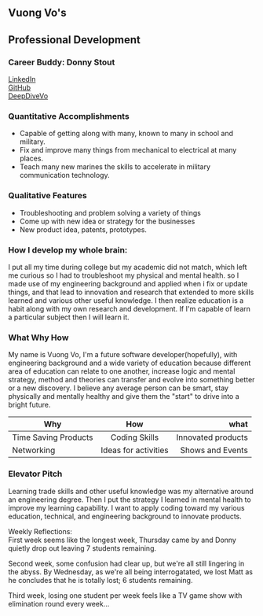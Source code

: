 ## Vuong Vo's 
## Professional Development

### Career Buddy: Donny Stout

[LinkedIn](https://www.linkedin.com/in/vovo2/)    
[GitHub](https://vvo2.github.io/)    
[DeepDiveVo](https://deepdivevo.com)

### Quantitative Accomplishments

* Capable of getting along with many, known to many in school and military.
* Fix and improve many things from mechanical to electrical at many places.
* Teach many new marines the skills to accelerate in military communication technology.

### Qualitative Features

* Troubleshooting and problem solving a variety of things
* Come up with new idea or strategy for the businesses
* New product idea, patents, prototypes.

### How I develop my whole brain:
I put all my time during college but my academic did not match, which left me curious so I had to troubleshoot my physical and mental health. so I made use of my engineering background and applied when i fix or update things, and that lead to innovation and research that extended to more skills learned and various other useful knowledge. I then realize education is a habit along with my own research and development. If I'm capable of learn a particular subject then I will learn it.


### What Why How
My name is Vuong Vo, I'm a future software developer(hopefully), with engineering background and a wide variety of education because different area of education can relate to one another, increase logic and mental strategy, method and theories can transfer and evolve into something better or a new discovery. I believe any average person can be smart, stay physically and mentally healthy and give them the "start" to drive into a bright future.

| Why       | How       | what     |
| --------- |:---------:| --------:|
| Time Saving Products | Coding Skills | Innovated products |
| Networking | Ideas for activities | Shows and Events |

### Elevator Pitch
Learning trade skills and other useful knowledge was my alternative around an engineering degree. Then I put the strategy I learned in mental health to improve my learning capability. I want to apply coding toward my various education, technical, and engineering background to innovate products.

Weekly Reflections:    
First week seems like the longest week, Thursday came by and Donny quietly drop out leaving 7 students remaining.

Second week, some confusion had clear up, but we're all still lingering in the abyss. By Wednesday, as we're all being interrogatated, we lost Matt as he concludes that he is totally lost; 6 students remaining. 

Third week, losing one student per week feels like a TV game show with elimination round every week...
